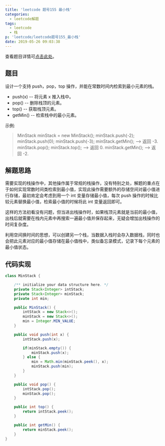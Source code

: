 ```yaml
---
title: 'leetcode 题号155 最小栈'
categories:
  - leetcode解题
tags:
  - leetcode
  - 栈
p: 'leetcode/leetcode题号155_最小栈'
date: 2019-05-26 09:03:38
---
```


查看题目详情可[点击此处](https://leetcode-cn.com/problems/min-stack/)。

## 题目

设计一个支持 push，pop，top 操作，并能在常数时间内检索到最小元素的栈。

- push(x) -- 将元素 x 推入栈中。
- pop() -- 删除栈顶的元素。
- top() -- 获取栈顶元素。
- getMin() -- 检索栈中的最小元素。

示例:
> MinStack minStack = new MinStack();
minStack.push(-2);
minStack.push(0);
minStack.push(-3);
minStack.getMin();   --> 返回 -3.
minStack.pop();
minStack.top();      --> 返回 0.
minStack.getMin();   --> 返回 -2.

## 解题思路

需要实现的栈操作中，其他操作属于常规的栈操作，没有特别之处，解题的重点在于如何实现常数时间类检索到最小值，实现此操作需要额外的存储空间对最小值进行存储，最初肯定会考虑到用一个 int 变量存储最小值，每次 push 操作的时候比较元素替换最小值，检索最小值的时候将此 int 变量返回即可。

这样的方法初看没有问题，但当进出栈操作时，如果栈顶元素就是当前的最小值，出栈后就需要在栈内元素中再搜索一遍最小值并保存起来，无疑会增加出栈操作的时间复杂度。

利用空间换时间的思想，可以创建另一个栈，当数据入栈时会存入数据栈，同时也会把此元素对应的最小值存储在最小值栈中，类似备忘录模式，记录下每个元素的最小值状态。

## 代码实现

```java
class MinStack {

    /** initialize your data structure here. */
    private Stack<Integer> intStack;
    private Stack<Integer> minStack;
    private int min;

    public MinStack() {
        intStack = new Stack<>();
        minStack = new Stack<>();
        min = Integer.MIN_VALUE;
    }

    public void push(int x) {
        intStack.push(x);

        if(minStack.empty()) {
            minStack.push(x);
        } else {
            min = Math.min(minStack.peek(), x);
            minStack.push(min);
        }
    }

    public void pop() {
        intStack.pop();
        minStack.pop();
    }

    public int top() {
        return intStack.peek();
    }

    public int getMin() {
        return minStack.peek();
    }
}
```